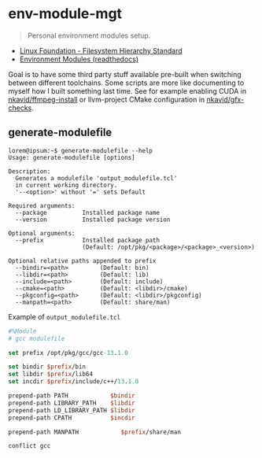 # env-module-mgt

> Personal environment modules setup.

 - [Linux Foundation - Filesystem Hierarchy Standard](https://refspecs.linuxfoundation.org/FHS_3.0/fhs/index.html)
 - [Environment Modules (readthedocs)](https://modules.readthedocs.io/en/latest/)

Goal is to have some third party stuff available pre-built when switching between different toolchains. Some scripts are more like documenting to myself how I built something last time. See for example enabling CUDA in [nkavid/ffmpeg-install](https://github.com/nkavid/ffmpeg-install) or llvm-project CMake configuration in [nkavid/gfx-checks](https://github.com/nkavid/gfx-checks).

## generate-modulefile

```console
lorem@ipsum:~$ generate-modulefile --help
Usage: generate-modulefile [options]

Description:
  Generates a modulefile 'output_modulefile.tcl'
  in current working directory.
  '--<option>' without '=' sets Default

Required arguments:
  --package          Installed package name
  --version          Installed package version

Optional arguments:
  --prefix           Installed package path
                     (Default: /opt/pkg/<package>/<package>_<version>)

Optional relative paths appended to prefix
  --bindir=<path>         (Default: bin)
  --libdir=<path>         (Default: lib)
  --include=<path>        (Default: include)
  --cmake=<path>          (Default: <libdir>/cmake)
  --pkgconfig=<path>      (Default: <libdir>/pkgconfig)
  --manpath=<path>        (Default: share/man)
```

Example of `output_modulefile.tcl`
```tcl
#%Module
# gcc modulefile

set prefix /opt/pkg/gcc/gcc-13.1.0

set bindir $prefix/bin
set libdir $prefix/lib64
set incdir $prefix/include/c++/13.1.0

prepend-path PATH            $bindir
prepend-path LIBRARY_PATH    $libdir
prepend-path LD_LIBRARY_PATH $libdir
prepend-path CPATH           $incdir

prepend-path MANPATH            $prefix/share/man

conflict gcc
```

